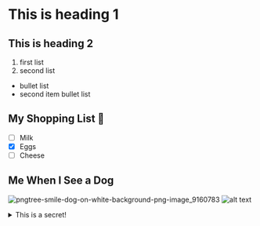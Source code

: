 # This is heading 1
## This is heading 2
1) first list
2) second list
+ bullet list
+ second item bullet list

## My Shopping List 🍎
- [ ] Milk
- [x] Eggs
- [ ] Cheese

## Me When I See a Dog
![pngtree-smile-dog-on-white-background-png-image_9160783](https://github.com/ctrottier10/Knes381/assets/157738786/7fcff63f-ac9a-4670-9eec-258d61f1dc4f)
![alt text](happtear "so happy")


<details>
<summary>This is a secret!</summary>

## The secret is..
:banana:

</details>
